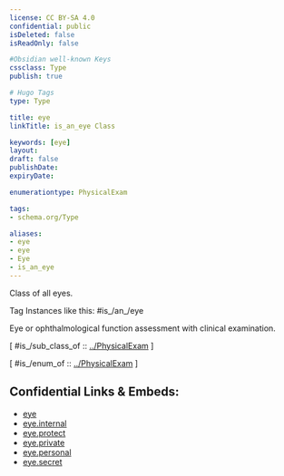 ```yaml
---
license: CC BY-SA 4.0
confidential: public
isDeleted: false
isReadOnly: false

#Obsidian well-known Keys
cssclass: Type
publish: true

# Hugo Tags
type: Type

title: eye
linkTitle: is_an_eye Class

keywords: [eye]
layout: 
draft: false
publishDate:
expiryDate: 

enumerationtype: PhysicalExam

tags:
- schema.org/Type

aliases:
- eye
- eye
- Eye
- is_an_eye
---
```


Class of all eyes.

Tag Instances like this: 
#is_/an_/eye

Eye or ophthalmological function assessment with clinical examination.

[ #is_/sub_class_of :: [../PhysicalExam](../PhysicalExam) ]

[ #is_/enum_of :: [../PhysicalExam](../PhysicalExam) ]



## Confidential Links & Embeds: 
- [eye](../../../../../../../../_public/schema.org/Type/is_a_/intangible/enumeration/medical_enumeration/physical_exam/eye.md) 
- [eye.internal](../../../../../../../../_internal/schema.org/Type/is_a_/intangible/enumeration/medical_enumeration/physical_exam/eye.internal.md) 
- [eye.protect](../../../../../../../../_protect/schema.org/Type/is_a_/intangible/enumeration/medical_enumeration/physical_exam/eye.protect.md) 
- [eye.private](../../../../../../../../_private/schema.org/Type/is_a_/intangible/enumeration/medical_enumeration/physical_exam/eye.private.md) 
- [eye.personal](../../../../../../../../_personal/schema.org/Type/is_a_/intangible/enumeration/medical_enumeration/physical_exam/eye.personal.md) 
- [eye.secret](../../../../../../../../_secret/schema.org/Type/is_a_/intangible/enumeration/medical_enumeration/physical_exam/eye.secret.md) 

